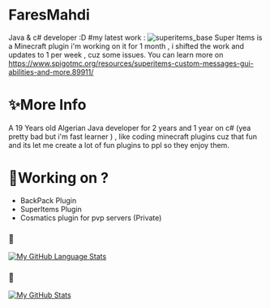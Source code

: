 # FaresMahdi 
Java & c# developer :D
#my latest work :
 ![superitems_base](https://user-images.githubusercontent.com/80583353/114924904-beb2b880-9e2e-11eb-9cb9-34cbf996b897.png)
 Super Items is a Minecraft plugin i'm working on it for 1 month , i shifted the work and updates to 1 per week , cuz some issues.
 You can learn more on https://www.spigotmc.org/resources/superitems-custom-messages-gui-abilities-and-more.89911/
# **✨More Info**
  A 19 Years old Algerian Java developer for 2 years and 1 year on c# (yea pretty bad but i'm fast learner ) , like coding minecraft plugins cuz that fun and its let me create a lot of fun plugins to ppl so they enjoy them.
# **🤖Working on ?**
  - BackPack Plugin
  - SuperItems Plugin
  - Cosmatics plugin for pvp servers (Private)
 
### 🦠
[![My GitHub Language Stats](https://github-readme-stats.vercel.app/api/top-langs/?username=FaresMahdi120&langs_count=5&theme=tokyonight)]()
### 🦠
[![My GitHub Stats](https://github-readme-stats.vercel.app/api/?username=FaresMahdi120&count_private=true&theme=tokyonight&showicons=true)]()


